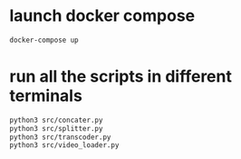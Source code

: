 # launch docker compose 
```bash
docker-compose up
```

# run all the scripts in different terminals
```bash
python3 src/concater.py
python3 src/splitter.py
python3 src/transcoder.py
python3 src/video_loader.py
```